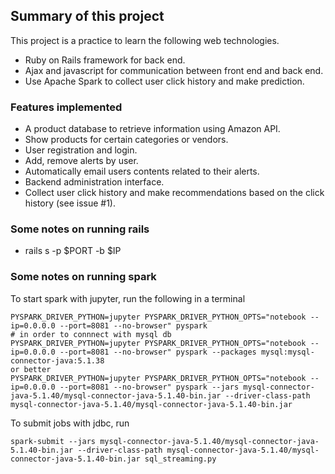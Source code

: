 ## Summary of this project

This project is a practice to learn the following web technologies.
* Ruby on Rails framework for back end.
* Ajax and javascript for communication between front end and back end.
* Use Apache Spark to collect user click history and make prediction.

### Features implemented

* A product database to retrieve information using Amazon API.
* Show products for certain categories or vendors.
* User registration and login.
* Add, remove alerts by user.
* Automatically email users contents related to their alerts.
* Backend administration interface.
* Collect user click history and make recommendations based on the click history (see issue #1).

### Some notes on running rails
* rails s -p $PORT -b $IP

### Some notes on running spark


To start spark with jupyter, run the following in a terminal
```shell
PYSPARK_DRIVER_PYTHON=jupyter PYSPARK_DRIVER_PYTHON_OPTS="notebook --ip=0.0.0.0 --port=8081 --no-browser" pyspark 
# in order to connnect with mysql db
PYSPARK_DRIVER_PYTHON=jupyter PYSPARK_DRIVER_PYTHON_OPTS="notebook --ip=0.0.0.0 --port=8081 --no-browser" pyspark --packages mysql:mysql-connector-java:5.1.38
or better 
PYSPARK_DRIVER_PYTHON=jupyter PYSPARK_DRIVER_PYTHON_OPTS="notebook --ip=0.0.0.0 --port=8081 --no-browser" pyspark --jars mysql-connector-java-5.1.40/mysql-connector-java-5.1.40-bin.jar --driver-class-path mysql-connector-java-5.1.40/mysql-connector-java-5.1.40-bin.jar

```

To submit jobs with jdbc, run
```shell
spark-submit --jars mysql-connector-java-5.1.40/mysql-connector-java-5.1.40-bin.jar --driver-class-path mysql-connector-java-5.1.40/mysql-connector-java-5.1.40-bin.jar sql_streaming.py 
```

